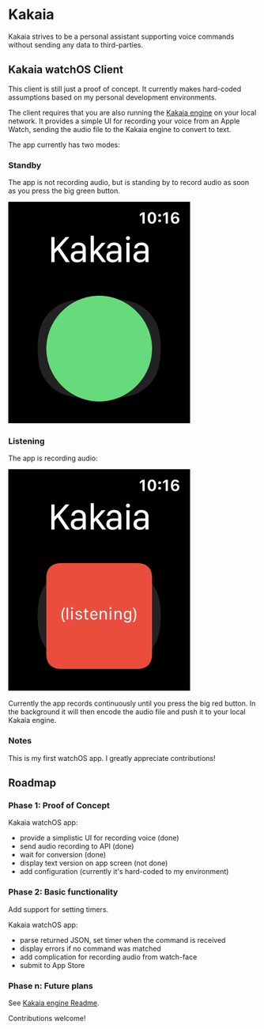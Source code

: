 # Kakaia

Kakaia strives to be a personal assistant supporting voice commands without sending any data to third-parties.

## Kakaia watchOS Client

This client is still just a proof of concept. It currently makes hard-coded assumptions based on my personal development environments.

The client requires that you are also running the [Kakaia engine](https://github.com/jeremyandrews/kakaia) on your local network. It provides a simple UI for recording your voice from an Apple Watch, sending the audio file to the Kakaia engine to convert to text.

The app currently has two modes:

### Standby

The app is not recording audio, but is standing by to record audio as soon as you press the big green button.

![Kakaia watchOS app: Standby](/images/standby.png?raw=true "Standby: Kakaia client")

### Listening

The app is recording audio:

![Kakaia watchOS app: Listening](/images/listening.png?raw=true "Listening: Kakaia client")

Currently the app records continuously until you press the big red button. In the background it will then encode the audio file and push it to your local Kakaia engine.

### Notes

This is my first watchOS app. I greatly appreciate contributions!

## Roadmap

### Phase 1: Proof of Concept

Kakaia watchOS app:

- provide a simplistic UI for recording voice (done)
- send audio recording to API (done)
- wait for conversion (done)
- display text version on app screen (not done)
- add configuration (currently it's hard-coded to my environment)

### Phase 2: Basic functionality

Add support for setting timers.

Kakaia watchOS app:

- parse returned JSON, set timer when the command is received
- display errors if no command was matched
- add complication for recording audio from watch-face
- submit to App Store

### Phase n: Future plans

See [Kakaia engine Readme](https://github.com/jeremyandrews/kakaia).

Contributions welcome!
